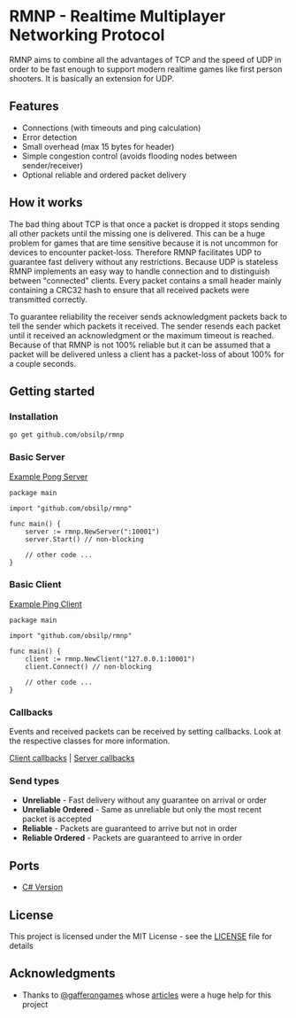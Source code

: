 # RMNP - Realtime Multiplayer Networking Protocol

RMNP aims to combine all the advantages of TCP and the speed of UDP in order to be fast enough to support
modern realtime games like first person shooters. It is basically an extension for UDP.

## Features

- Connections (with timeouts and ping calculation)
- Error detection
- Small overhead (max 15 bytes for header)
- Simple congestion control (avoids flooding nodes between sender/receiver)
- Optional reliable and ordered packet delivery

## How it works

The bad thing about TCP is that once a packet is dropped it stops sending all other packets until the missing one is delivered.
This can be a huge problem for games that are time sensitive because it is not uncommon for devices to encounter
packet-loss. Therefore RMNP facilitates UDP to guarantee fast delivery without any restrictions. Because UDP is stateless
RMNP implements an easy way to handle connection and to distinguish between "connected" clients. Every packet contains a small
header mainly containing a CRC32 hash to ensure that all received packets were transmitted correctly.

To guarantee reliability the receiver sends acknowledgment packets back to tell the sender which packets it received. The sender
resends each packet until it received an acknowledgment or the maximum timeout is reached. Because of that RMNP is not 100% reliable
but it can be assumed that a packet will be delivered unless a client has a packet-loss of about 100% for a couple seconds.

## Getting started

### Installation

```
go get github.com/obsilp/rmnp
```

### Basic Server

[Example Pong Server](example/server/main.go)

```golang
package main

import "github.com/obsilp/rmnp"

func main() {
	server := rmnp.NewServer(":10001")
	server.Start() // non-blocking

	// other code ...
}
```

### Basic Client

[Example Ping Client](example/client/main.go)

```golang
package main

import "github.com/obsilp/rmnp"

func main() {
	client := rmnp.NewClient("127.0.0.1:10001")
	client.Connect() // non-blocking

	// other code ...
}
```

### Callbacks

Events and received packets can be received by setting callbacks. Look at the respective classes for more
information.

[Client callbacks](client.go) | [Server callbacks](server.go)

### Send types

- **Unreliable** - Fast delivery without any guarantee on arrival or order
- **Unreliable Ordered** - Same as unreliable but only the most recent packet is accepted
- **Reliable** - Packets are guaranteed to arrive but not in order
- **Reliable Ordered** - Packets are guaranteed to arrive in order

## Ports
- [C# Version](https://github.com/obsilp/rmnp-csharp)

## License

This project is licensed under the MIT License - see the [LICENSE](LICENSE) file for details

## Acknowledgments

- Thanks to [@gafferongames](https://github.com/gafferongames) whose [articles](https://gafferongames.com/tags/networking)
were a huge help for this project

